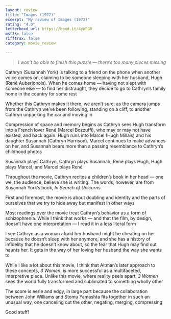 ```yaml
---
layout: review
title: "Images (1972)"
excerpt: "My review of Images (1972)"
rating: "4.0"
letterboxd_url: https://boxd.it/4yWFGV
mst3k: false
rifftrax: false
category: movie_review

---
```


<blockquote><i>I won’t be able to finish this puzzle — there’s too many pieces missing</i></blockquote>Cathryn (Susannah York) is talking to a friend on the phone when another voice comes on, claiming to be someone sleeping with her husband, Hugh (René Auberjonois). When he comes home — having not slept with someone else — to find her distraught, they decide to go to Cathryn’s family home in the country for some rest

Whether this Cathryn makes it there, we aren’t sure, as the camera jumps from the Cathryn we’ve been following, standing on a cliff, to another Cathryn unpacking the car and moving in

Compression of space and memory begins as Cathryn sees Hugh transform into a French lover René (Marcel Bozzuffi), who may or may not have existed, and back again. Hugh runs into Marcel (Hugh Millais) and his daughter Susannah (Cathryn Harrison). Marcel continues to make advances on her, and Susannah bears more than a passing resemblance to Cathryn’s childhood photos

Susannah plays Cathryn, Cathryn plays Susannah, René plays Hugh, Hugh plays Marcel, and Marcel plays René

Throughout the movie, Cathryn recites a children’s book in her head — one we, the audience, believe she is writing. The words, however, are from Susannah York’s book, <i>In Search of Unicorns</i>

First and foremost, the movie is about doubling and identity and the parts of ourselves that we try to hide away but manifest in other ways

Most readings over the movie treat Cathryn’s behavior as a form of schizophrenia. While I think that works — and that the film, by design, doesn’t have one interpretation — I read it in a less literal form

I see Cathryn as a woman afraid her husband might be cheating on her because he doesn’t sleep with her anymore, and she has a history of infidelity that he doesn’t know about, so the fear that Hugh may find out haunts her. It gets in the way of her loving her husband the way she wants to

While I like a lot about this movie, I think that Altman’s later approach to these concepts, <i>3 Women</i>, is more successful as a multifaceted, interpretive piece. Unlike this movie, where reality peels apart,<i> 3 Women</i> sees the world fully transformed and sublimated to something wholly other

The score is eerie and edgy, in large part because the collaboration between John Williams and Stomu Yamashta fits together in such an unusual way, one canceling out the other, negating, merging, compressing

Good stuff!